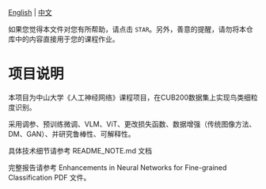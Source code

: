 [English](README_EN.md) | [中文](README.md)

如果您觉得本文件对您有所帮助，请点击 `STAR`。另外，善意的提醒，请勿将本仓库中的内容直接用于您的课程作业。

# 项目说明

本项目为中山大学《人工神经网络》课程项目，在CUB200数据集上实现鸟类细粒度识别。

采用调参、预训练微调、VLM、ViT、更改损失函数、数据增强（传统图像方法、DM、GAN）、并研究鲁棒性、可解释性。

具体技术细节请参考 README_NOTE.md 文档

完整报告请参考 Enhancements in Neural Networks for Fine-grained Classification PDF 文件。



